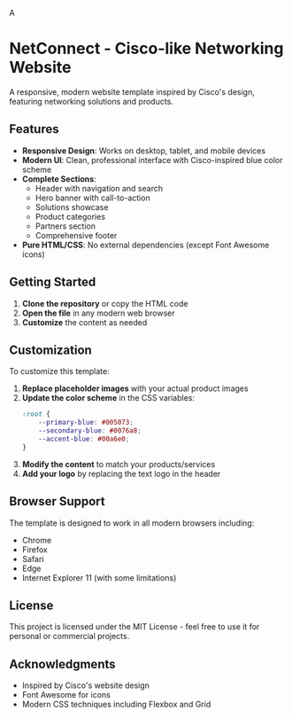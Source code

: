 A
# NetConnect - Cisco-like Networking Website
A responsive, modern website template inspired by Cisco's design, featuring networking solutions and products.

## Features

- **Responsive Design**: Works on desktop, tablet, and mobile devices
- **Modern UI**: Clean, professional interface with Cisco-inspired blue color scheme
- **Complete Sections**:
  - Header with navigation and search
  - Hero banner with call-to-action
  - Solutions showcase
  - Product categories
  - Partners section
  - Comprehensive footer
- **Pure HTML/CSS**: No external dependencies (except Font Awesome icons)

## Getting Started

1. **Clone the repository** or copy the HTML code
2. **Open the file** in any modern web browser
3. **Customize** the content as needed

## Customization

To customize this template:

1. **Replace placeholder images** with your actual product images
2. **Update the color scheme** in the CSS variables:
   ```css
   :root {
       --primary-blue: #005073;
       --secondary-blue: #0076a8;
       --accent-blue: #00a6e0;
   }
   ```
3. **Modify the content** to match your products/services
4. **Add your logo** by replacing the text logo in the header

## Browser Support

The template is designed to work in all modern browsers including:
- Chrome
- Firefox
- Safari
- Edge
- Internet Explorer 11 (with some limitations)

## License

This project is licensed under the MIT License - feel free to use it for personal or commercial projects.

## Acknowledgments

- Inspired by Cisco's website design
- Font Awesome for icons
- Modern CSS techniques including Flexbox and Grid
